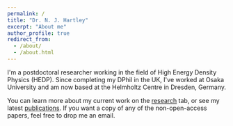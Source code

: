 ```yaml
---
permalink: /
title: "Dr. N. J. Hartley"
excerpt: "About me"
author_profile: true
redirect_from: 
  - /about/
  - /about.html
---
```


I'm a postdoctoral researcher working in the field of High Energy Density Physics (HEDP). Since completing my DPhil in the UK, I've worked at Osaka University and am now based at the Helmholtz Centre in Dresden, Germany.

You can learn more about my current work on the [research](https://njhartley.github.io/research/) tab, or see my latest [publications](https://njhartley.github.io/publications/). If you want a copy of any of the non-open-access papers, feel free to drop me an email.
